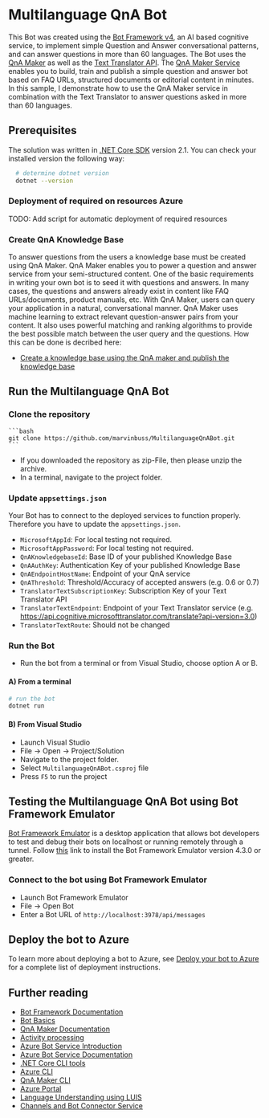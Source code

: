 ﻿# Multilanguage QnA Bot

This Bot was created using the [Bot Framework v4](https://dev.botframework.com), an AI based cognitive service, to implement simple Question and Answer conversational patterns, and can answer questions in more than 60 languages. The Bot uses the [QnA Maker](https://www.qnamaker.ai) as well as the [Text Translator API](https://azure.microsoft.com/en-us/services/cognitive-services/translator-text-api/).
The [QnA Maker Service](https://www.qnamaker.ai) enables you to build, train and publish a simple question and answer bot based on FAQ URLs, structured documents or editorial content in minutes. In this sample, I demonstrate how to use the QnA Maker service in combination with the Text Translator to answer questions asked in more than 60 languages.

## Prerequisites

The solution was written in [.NET Core SDK](https://dotnet.microsoft.com/download) version 2.1.
You can check your installed version the following way:

```bash
  # determine dotnet version
  dotnet --version
  ```

### Deployment of required  on resources Azure

TODO: Add script for automatic deployment of required resources

### Create QnA Knowledge Base

To answer questions from the users a knowledge base must be created using QnA Maker. QnA Maker enables you to power a question and answer service from your semi-structured content. One of the basic requirements in writing your own bot is to seed it with questions and answers. In many cases, the questions and answers already exist in content like FAQ URLs/documents, product manuals, etc. With QnA Maker, users can query your application in a natural, conversational manner. QnA Maker uses machine learning to extract relevant question-answer pairs from your content. It also uses powerful matching and ranking algorithms to provide the best possible match between the user query and the questions.
How this can be done is decribed here:

- [Create a knowledge base using the QnA maker and publish the knowledge base](https://docs.microsoft.com/en-us/azure/cognitive-services/qnamaker/tutorials/create-publish-query-in-portal)

## Run the Multilanguage QnA Bot

### Clone the repository

    ```bash
    git clone https://github.com/marvinbuss/MultilanguageQnABot.git
    ```

- If you downloaded the repository as zip-File, then please unzip the archive.
- In a terminal, navigate to the project folder.

### Update `appsettings.json`

Your Bot has to connect to the deployed services to function properly. Therefore you have to update the `appsettings.json`.

- `MicrosoftAppId`: For local testing not required.
- `MicrosoftAppPassword`: For local testing not required.
- `QnAKnowledgebaseId`: Base ID of your published Knowledge Base
- `QnAAuthKey`: Authentication Key of your published Knowledge Base
- `QnAEndpointHostName`: Endpoint of your QnA service
- `QnAThreshold`: Threshold/Accuracy of accepted answers (e.g. 0.6 or 0.7)
- `TranslatorTextSubscriptionKey`: Subscription Key of your Text Translator API
- `TranslatorTextEndpoint`: Endpoint of your Text Translator service (e.g. https://api.cognitive.microsofttranslator.com/translate?api-version=3.0)
- `TranslatorTextRoute`: Should not be changed

### Run the Bot
- Run the bot from a terminal or from Visual Studio, choose option A or B.

#### A) From a terminal

```bash
# run the bot
dotnet run
```

#### B) From Visual Studio

- Launch Visual Studio
- File -> Open -> Project/Solution
- Navigate to the project folder.
- Select `MultilanguageQnABot.csproj` file
- Press `F5` to run the project

## Testing the Multilanguage QnA Bot using Bot Framework Emulator

[Bot Framework Emulator](https://github.com/microsoft/botframework-emulator) is a desktop application that allows bot developers to test and debug their bots on localhost or running remotely through a tunnel.
Follow [this](https://github.com/Microsoft/BotFramework-Emulator/releases) link to install the Bot Framework Emulator version 4.3.0 or greater.

### Connect to the bot using Bot Framework Emulator

- Launch Bot Framework Emulator
- File -> Open Bot
- Enter a Bot URL of `http://localhost:3978/api/messages`

## Deploy the bot to Azure

To learn more about deploying a bot to Azure, see [Deploy your bot to Azure](https://aka.ms/azuredeployment) for a complete list of deployment instructions.

## Further reading

- [Bot Framework Documentation](https://docs.botframework.com)
- [Bot Basics](https://docs.microsoft.com/azure/bot-service/bot-builder-basics?view=azure-bot-service-4.0)
- [QnA Maker Documentation](https://docs.microsoft.com/en-us/azure/cognitive-services/qnamaker/overview/overview)
- [Activity processing](https://docs.microsoft.com/en-us/azure/bot-service/bot-builder-concept-activity-processing?view=azure-bot-service-4.0)
- [Azure Bot Service Introduction](https://docs.microsoft.com/azure/bot-service/bot-service-overview-introduction?view=azure-bot-service-4.0)
- [Azure Bot Service Documentation](https://docs.microsoft.com/azure/bot-service/?view=azure-bot-service-4.0)
- [.NET Core CLI tools](https://docs.microsoft.com/en-us/dotnet/core/tools/?tabs=netcore2x)
- [Azure CLI](https://docs.microsoft.com/cli/azure/?view=azure-cli-latest)
- [QnA Maker CLI](https://github.com/Microsoft/botbuilder-tools/tree/master/packages/QnAMaker)
- [Azure Portal](https://portal.azure.com)
- [Language Understanding using LUIS](https://docs.microsoft.com/en-us/azure/cognitive-services/luis/)
- [Channels and Bot Connector Service](https://docs.microsoft.com/en-us/azure/bot-service/bot-concepts?view=azure-bot-service-4.0)
